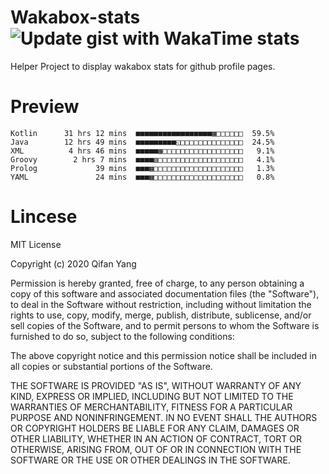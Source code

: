  # Wakabox-stats ![Update gist with WakaTime stats](https://github.com/underwindfall/wakabox-stats/workflows/Update%20gist%20with%20WakaTime%20stats/badge.svg)

  Helper Project to display wakabox stats for github profile pages. 
 # Preview 
  
  ```  
 Kotlin      31 hrs 12 mins  ■■■■■■■■■■■■■■■■■▦□□□□□□  59.5%
Java        12 hrs 49 mins  ■■■■■■■■■◱□□□□□□□□□□□□□□  24.5%
XML          4 hrs 46 mins  ■■■■■▦□□□□□□□□□□□□□□□□□□   9.1%
Groovy        2 hrs 7 mins  ■■■■▥□□□□□□□□□□□□□□□□□□□   4.1%
Prolog             39 mins  ■■■▦□□□□□□□□□□□□□□□□□□□□   1.3%
YAML               24 mins  ■■■▦□□□□□□□□□□□□□□□□□□□□   0.8% 
 ``` 
  
 
 # Lincese 

  MIT License

  Copyright (c) 2020 Qifan Yang
  
  Permission is hereby granted, free of charge, to any person obtaining a copy
  of this software and associated documentation files (the "Software"), to deal
  in the Software without restriction, including without limitation the rights
  to use, copy, modify, merge, publish, distribute, sublicense, and/or sell
  copies of the Software, and to permit persons to whom the Software is
  furnished to do so, subject to the following conditions:
  
  The above copyright notice and this permission notice shall be included in all
  copies or substantial portions of the Software.
  
  THE SOFTWARE IS PROVIDED "AS IS", WITHOUT WARRANTY OF ANY KIND, EXPRESS OR
  IMPLIED, INCLUDING BUT NOT LIMITED TO THE WARRANTIES OF MERCHANTABILITY,
  FITNESS FOR A PARTICULAR PURPOSE AND NONINFRINGEMENT. IN NO EVENT SHALL THE
  AUTHORS OR COPYRIGHT HOLDERS BE LIABLE FOR ANY CLAIM, DAMAGES OR OTHER
  LIABILITY, WHETHER IN AN ACTION OF CONTRACT, TORT OR OTHERWISE, ARISING FROM,
  OUT OF OR IN CONNECTION WITH THE SOFTWARE OR THE USE OR OTHER DEALINGS IN THE
  SOFTWARE.
